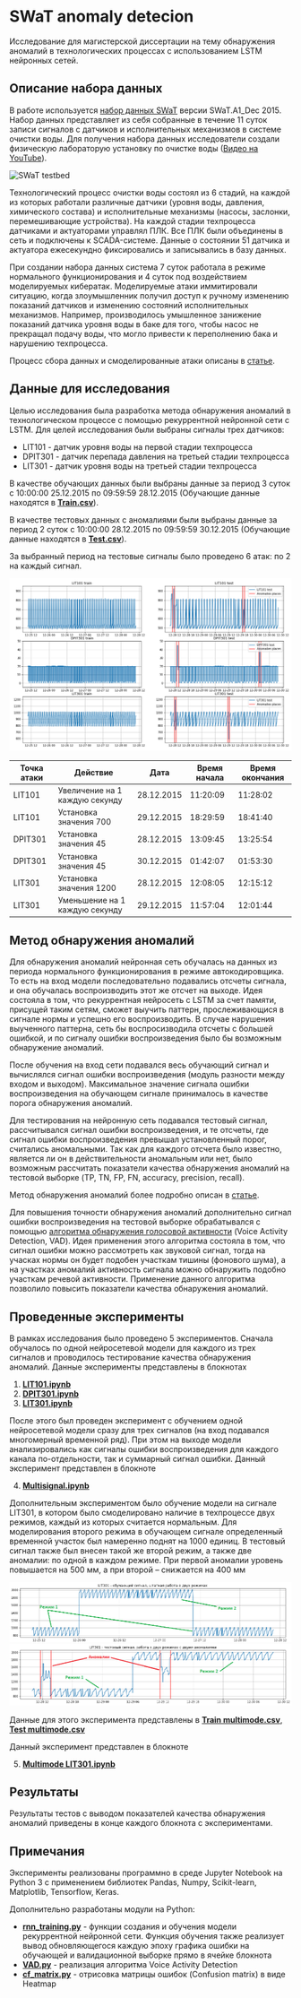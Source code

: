 # SWaT anomaly detecion

Исследование для магистерской диссертации на тему обнаружения аномалий в технологических процессах с использованием LSTM нейронных сетей.

## Описание набора данных

В работе используется [набор данных SWaT](https://itrust.sutd.edu.sg/itrust-labs-home/itrust-labs_swat/) версии SWaT.A1_Dec 2015. Набор данных представляет из себя собранные в течение 11 суток записи сигналов с датчиков и исполнительных механизмов в системе очистки воды. Для получения набора данных исследователи создали физическую лабораторую установку по очистке воды ([Видео на YouTube](https://www.youtube.com/watch?v=i4vCG4clNZQ)).

![SWaT testbed](https://itrust.sutd.edu.sg/wp-content/uploads/2015/03/testbed-1.png)

Технологический процесс очистки воды состоял из 6 стадий, на каждой из которых работали различные датчики (уровня воды, давления, химического состава) и исполнительные механизмы (насосы, заслонки, перемешивающие устройства). На каждой стадии техпроцесса датчиками и актуаторами управлял ПЛК. Все ПЛК были объединены в сеть и подключены к SCADA-системе. Данные о состоянии 51 датчика и актуатора ежесекундно фиксировались и записывались в базу данных.

При создании набора данных система 7 суток работала в режиме нормального функционирования и 4 суток под воздействием моделируемых кибератак. Моделируемые атаки иммитировали ситуацию, когда злоумышленник получил доступ к ручному изменению показаний датчиков и изменению состояний исполнительных механизмов. Например, производилось умышленное занижение показаний датчика уровня воды в баке для того, чтобы насос не прекращал подачу воды, что могло привести к переполнению бака и нарушению техпроцесса.

Процесс сбора данных и смоделированные атаки описаны в [статье](https://www.researchgate.net/publication/305809559_A_Dataset_to_Support_Research_in_the_Design_of_Secure_Water_Treatment_Systems).

## Данные для исследования

Целью исследования была разработка метода обнаружения аномалий в технологическом процессе с помощью рекуррентной нейронной сети с LSTM. 
Для целей исследования были выбраны сигналы трех датчиков:
* LIT101 - датчик уровня воды на первой стадии техпроцесса
* DPIT301 - датчик перепада давления на третьей стадии техпроцесса
* LIT301 - датчик уровня воды на третьей стадии техпроцесса

В качестве обучающих данных были выбраны данные за период 3 суток с 10:00:00 25.12.2015 по 09:59:59 28.12.2015 (Обучающие данные находятся в [__Train.csv__](/Train.csv)).

В качестве тестовых данных с аномалиями были выбраны данные за период 2 суток с 10:00:00 28.12.2015 по 09:59:59 30.12.2015 (Обучающие данные находятся в [__Test.csv__](/Test.csv)).

За выбранный период на тестовые сигналы было проведено 6 атак: по 2 на каждый сигнал.

![Train and Test](/pics/Train_and_Test_3_signals.png)


|     Точка атаки    |     Действие                            |     Дата          |     Время начала    |     Время окончания    |
|--------------------|-----------------------------------------|-------------------|---------------------|------------------------|
|     LIT101         |     Увеличение на 1 каждую   секунду    |     28.12.2015    |     11:20:09        |     11:28:02           |
|     LIT101         |     Установка значения 700              |     29.12.2015    |     18:29:59        |     18:41:40           |
|     DPIT301        |     Установка значения 45               |     28.12.2015    |     13:09:45        |     13:25:54           |
|     DPIT301        |     Установка значения 45               |     30.12.2015    |     01:42:07        |     01:53:30           |
|     LIT301         |     Установка значения 1200             |     28.12.2015    |     12:08:05        |     12:15:12           |
|     LIT301         |     Уменьшение на 1 каждую   секунду    |     29.12.2015    |     11:57:04        |     12:01:44           |


## Метод обнаружения аномалий 

Для обнаружения аномалий нейронная сеть обучалась на данных из периода нормального функционирования в режиме автокодировщика. То есть на вход модели последовательно подавались отсчеты сигнала, и она обучалась воспроизводить этот же отсчет на выходе. Идея состояла в том, что рекуррентная нейросеть с LSTM за счет памяти, присущей таким сетям, сможет выучить паттерн, прослеживающися в сигнале нормы и успешно его воспроизводить. В случае нарушения выученного паттерна, сеть бы воспросизводила отсчеты с большей ошибкой, и по сигналу ошибки воспроизведения было бы возможным обнаружение аномалий.

После обучения на вход сети подавался весь обучающий сигнал и вычислялся сигнал ошибки воспроизведения (модуль разности между входом и выходом). Максимальное значение сигнала ошибки воспроизведения на обучающем сигнале принималось в качестве порога обнаружения аномалий.

Для тестирования на нейронную сеть подавался тестовый сигнал, рассчитывался сигнал ошибки воспроизведения, и те отсчеты, где сигнал ошибки воспроизведения превышал установленный порог, считались аномальными. Так как для каждого отсчета было известно, является ли он в действительности аномальным или нет, было возможным рассчитать показатели качества обнаружения аномалий на тестовой выборке (TP, TN, FP, FN, accuracy, precision, recall).

Метод обнаружения аномалий более подробно описан в [статье](https://elibrary.ru/download/elibrary_48086972_37552010.pdf).

Для повышения точности обнаружения аномалий дополнительно сигнал ошибки воспроизведения на тестовой выборке обрабатывался с помощью [алгоритма обнаружения голосовой активности](https://moluch.ru/archive/28/3172/) (Voice Activity Detection, VAD). Идея применения этого алгоритма состояла в том, что сигнал ошибки можно рассмотреть как звуковой сигнал, тогда на учасках нормы он будет подобен участкам тишины (фонового шума), а на участках аномалий активность сигнала можно обнаружить подобно участкам речевой активности. Применение данного алгоритма позволило повысить показатели качества обнаружения аномалий.


## Проведенные эксперименты

В рамках исследования было проведено 5 экспериментов. Сначала обучалось по одной нейросетевой модели для каждого из трех сигналов и проводилось тестирование качества обнаружения аномалий. Данные эксперименты представлены в блокнотах

1. [__LIT101.ipynb__](/LIT101.ipynb)
2. [__DPIT301.ipynb__](/DPIT301.ipynb)
3. [__LIT301.ipynb__](/LIT301.ipynb)

После этого был проведен эксперимент с обучением одной нейросетевой модели сразу для трех сигналов (на вход подавался многомерный временной ряд). При этом на выходе модели анализировались как сигналы ошибки воспроизведения для каждого канала по-отдельности, так и суммарный сигнал ошибки. Данный эксперимент представлен в блокноте 

4. [__Multisignal.ipynb__](/Multisignal.ipynb)

Дополнительным экспериментом было обучение модели на сигнале LIT301, в котором было смоделировано наличие в техпроцессе двух режимов, каждый из которых считается нормальным. Для моделирования второго режима в обучающем сигнале определенный временной участок был намеренно поднят на 1000 единиц. В тестовый сигнал также был внесен такой же второй режим, а также две аномалии: по одной в каждом режиме. При первой аномалии уровень повышается на 500 мм, а при второй – снижается на 400 мм

![Train Multimode](/pics/Miltimode_train.png)
![Test Multimode](/pics/Miltimode_test.png)

Данные для этого эксперимента представлены в [__Train multimode.csv__](/Train%20multimode.csv), [__Test multimode.csv__](/Test%20multimode.csv)

Данный эксперимент представлен в блокноте 

5. [__Multimode LIT301.ipynb__](/Multimode%20LIT301.ipynb)

## Результаты

Результаты тестов с выводом показателей качества обнаружения аномалий приведены в конце каждого блокнота с экспериментами.

## Примечания

Эксперименты реализованы программно в среде Jupyter Notebook на Python 3 с применением библиотек Pandas, Numpy, Scikit-learn, Matplotlib, Tensorflow, Keras.

Дополнительно разработаны модули на Python:
* [__rnn_training.py__](/rnn_training.py) - функции создания и обучения модели рекуррентной нейронной сети. Функция обучения также реализует вывод обновляющегося каждую эпоху графика ошибки на обучающей и валидационной выборке прямо в ячейке блокнота
* [__VAD.py__](/VAD.py) - реализация алгоритма Voice Activity Detection
* [__cf_matrix.py__](/cf_matrix.py) - отрисовка матрицы ошибок (Confusion matrix) в виде Heatmap
